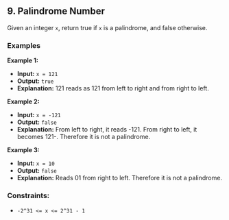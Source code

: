 ## 9. Palindrome Number

Given an integer `x`, return true if `x` is a palindrome, and false otherwise.

### Examples

**Example 1:**

- **Input:** `x = 121`
- **Output:** `true`
- **Explanation:** 121 reads as 121 from left to right and from right to left.

**Example 2:**

- **Input:** `x = -121`
- **Output:** `false`
- **Explanation:** From left to right, it reads -121. From right to left, it becomes 121-. Therefore it is not a palindrome.

**Example 3:**

- **Input:** `x = 10`
- **Output:** `false`
- **Explanation:** Reads 01 from right to left. Therefore it is not a palindrome.

### Constraints:

- `-2^31 <= x <= 2^31 - 1`
